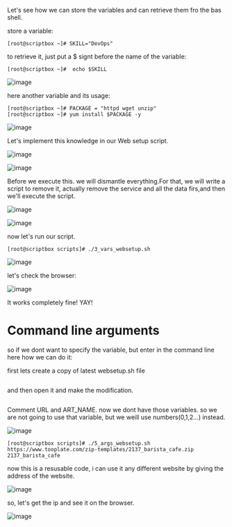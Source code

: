 Let's see how we can store the variables and can retrieve them fro the bas shell.

store a variable:
```
[root@scriptbox ~]# SKILL="DevOps"
```
to retrieve it, just put a $ signt before the name of the variable:
```
[root@scriptbox ~]#  echo $SKILL
```
![image](https://github.com/bengisugelin/DevOps/assets/113550043/eb639f84-0e1a-4de9-a0a3-40ac9adc9274)

here another variable and its usage:
```
[root@scriptbox ~]# PACKAGE = "httpd wget unzip"
[root@scriptbox ~]# yum install $PACKAGE -y
```

![image](https://github.com/bengisugelin/DevOps/assets/113550043/75ca1e6f-cf01-42e8-9979-1876cb414974)


Let's implement this knowledge in our Web setup script.

![image](https://github.com/bengisugelin/DevOps/assets/113550043/c709015b-d7ce-479e-8b0e-c41a2175ebe8)

![image](https://github.com/bengisugelin/DevOps/assets/113550043/f6f383b7-b2a8-4a71-bc3c-aa41672254fe)

Before we execute this. we will dismantle everything.For that, we will write a script to remove it, actually remove the service and all the data firs,and then we'll execute the script.

![image](https://github.com/bengisugelin/DevOps/assets/113550043/a04593ed-0f69-46fa-8e0e-8ff2783f684c)

![image](https://github.com/bengisugelin/DevOps/assets/113550043/955328d3-b229-4be2-9da6-94911de6bbe9)

now let's run our script.
```
[root@scriptbox scripts]# ./3_vars_websetup.sh
```

![image](https://github.com/bengisugelin/DevOps/assets/113550043/58fb630d-3c3a-4e3c-a5c5-0cc8a63ceaed)

let's check the browser:

![image](https://github.com/bengisugelin/DevOps/assets/113550043/5f55828f-655b-413e-8625-337e07c31976)

It works completely fine! YAY!


# Command line arguments

so if we dont want to specify the variable, but enter in the command line here how we can do it:

first lets create a copy of latest websetup.sh file

```
```
and then open it and make the modification.
```
```

Comment URL and ART_NAME. now we dont have those variables. so we are not going to use that variable, but we weill use numbers(0,1,2...) instead.

![image](https://github.com/bengisugelin/DevOps/assets/113550043/c07a1eed-0a32-458a-91ed-3e9580f1090b)

```
[root@scriptbox scripts]# ./5_args_websetup.sh https://www.tooplate.com/zip-templates/2137_barista_cafe.zip 2137_barista_cafe
```

now this is a resusable code, i can use it any different website by giving the address of the website.

![image](https://github.com/bengisugelin/DevOps/assets/113550043/df24cc11-71a3-4420-853b-7e12b7977d78)

so, let's get the ip and see it on the browser.

![image](https://github.com/bengisugelin/DevOps/assets/113550043/c83a0d23-cddc-4dd8-8b0a-8f6236c393d8)
